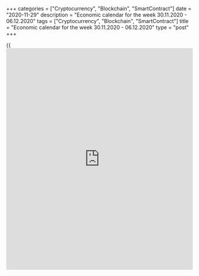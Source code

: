 +++
categories = ["Cryptocurrency", "Blockchain", "SmartContract"]
date = "2020-11-29"
description = "Economic calendar for the week 30.11.2020 - 06.12.2020"
tags = ["Cryptocurrency", "Blockchain", "SmartContract"]
title = "Economic calendar for the week 30.11.2020 - 06.12.2020"
type = "post"
+++

{{<iframe id="large-banner" src="https://www.bounty.group/#slide=18.0" width="100%" height="600" scrolling="no" style="border: 0px solid rgb(216, 221, 230); border-radius: 3px;">}}

2020-11-29

2020-11-29

Economic [calendar](https://www.fintechee.com/web-trader/) for the week 30.11.2020 – 06.12.2020Jana Kane

##  **Review of the main events of the Forex economic [calendar](https://www.fintechee.com/web-trader/) for the
next trading week (30.11.2020 – 06.12.2020)**

 **Trading on key Forex [news](https://www.letsplayfx.com/blog/forex-news-website/): next week we are expecting the publication
of important macro statistics from China, Germany, Eurozone,
Switzerland, US, Canada, Australia, as well as the results of the
meeting of the RB of Australia.**

American stock indices rose last week, returning to the zone of absolute
highs after a correction. At the same time, the US dollar declined last
week, confirming the inverse correlation with American stock indices
that has been established in recent months. This is understandable: the
Fed is pouring almost unlimited amounts of liquidity into the financial
system, increasing the volume of purchases of stock market assets along
the way.

Last week, the DXY dollar index dropped another 0.47%, coming close to
the level of lows of more than 2 years ago, near 91.80.

Meanwhile, the growth of stock indices is also taking place against the
backdrop of optimism by market participants, which is supported by hopes
for the imminent appearance of an effective vaccine against coronavirus
and the commitment of the world's largest central banks to extra-soft
monetary [policy](https://www.fintechee.com/policy/).

Despite the alarming rate of increase in the number of coronavirus cases
in the world, [investor](https://www.fintechee.com/tutorial-for-forex-trading/investor-mode/)s still hope for a rapid V-shaped recovery of the
global economy and continued growth in stock markets.

Next week, [investor](https://www.fintechee.com/tutorial-for-forex-trading/investor-mode/)s will pay attention to the publication of important
macro statistics from China, Germany, Eurozone, Switzerland, US, Canada,
Australia and on the results of the meeting of the RB of Australia. But
their focus will probably be on the publication on Friday of monthly
data from the US labor market.

 **Traders should pay attention to the publication of the following
macro indicators:**

 ***during the coming week, new events may be added to the [calendar](https://www.fintechee.com/web-trader/) and
/ or some scheduled events may be canceled**

 ****** **GMT time**

###  **Monday, November 30**

###  **01:00 CNY China Federation of Logistics and Purchasing (CFLP)
Manufacturing PMI**

This is an important indicator of the state of the Chinese economy as a
whole. A result above 50 is seen as positive and strengthens the CNY,
below 50 as negative for the yuan. Forecast: 51.5 in October (against
51.4 in September, 51.0 in August, 51.1 in July and 50.9 in June).

The relative growth of the index and the value of 50 should have a
positive effect on the CNY. The data above 50 indicates an increase in
activity, which has a positive effect on the quotes of the national
currency.

In the opposite case, and if the indicator is below 50, the yuan will be
under pressure and will probably decrease.

###  **01:00 CNY China Federation of Logistics and Purchasing (CFLP)
Services PMI**

This indicator assesses the state of the services sector in the Chinese
economy. A result above 50 is considered positive and strengthens the
yuan. Forecast: 52.1 in September (against 56.2 in September, 55.2 in
August, 54.2 in July and 54.4 in June).

Despite the relative decline, the indicator is still above 50, which is
likely to have a positive impact on the yuan quotes.

###  **13:00 EUR Harmonized Index of Consumer Prices  (HICP) in Germany
(preliminary release)**

This index is published by the EU Statistics Office and is calculated on
the basis of a statistical method agreed upon between all EU countries.
It is an indicator for assessing inflation and is used by the Governing
Council of the ECB to assess the level of price stability. A positive
result strengthens the EUR, a negative one weakens it.

In May, the HICP index (in annual [terms](https://www.fintechee.com/terms/)) increased by +0.5%, in June by
+0.8%, in July - by 0%, in October it decreased by -0.5%. Preliminary
forecast for November: -0.5%. The euro is likely to react negatively to
the publication of this indicator. If the data turn out to be better
than the forecast, the euro may strengthen in the short term. The growth
of the indicator is a positive factor for the euro. The data suggests
that inflationary pressures are still low in Germany. The data worse
than the forecast and the previous value will negatively affect the
euro.

###  **Tuesday, December 1**

###  **03:30 AUD RBA's decision on interest rate. RBA's accompanying
statement**

In March, the RBA made 2 rate cuts bringing it to the level of 0.25%,
and launched a quantitative easing program. At the same time, for 3-year
government bonds of Australia, the target level of yield is set at
0.25%. The RBA has launched a program of lending to the banking system
in the amount of at least A$ 90 billion and intends to buy bonds for A$
5 billion.

In early November, the RB of Australia lowered its key rate again,
bringing it and the target level of 3-year bonds to 0.10% from 0.25% and
announced a quantitative easing program in the amount of A$ 100 billion
to support the country's emerging economic recovery.

The negative forecasts of economists suggest that the Australian economy
will contract by 6% in 2020, which will be the sharpest annual GDP
contraction since the Great Depression of the 1920s. The unemployment
rate is likely to rise to around 7.0-7.5%.

Some economists have talked about Australia entering its first recession
in nearly 30 years, which could turn into a depression.

“We live in extraordinary and difficult times,” said central bank
governor Philip Lowe. In his opinion, "further stimulation is needed."
He announced this during a press conference on March 19, when the RBA
cut the interest rate during its unscheduled meeting.

The main negative factors for the Australian economy are weak wages
growth, a weak labor market and a slowdown in growth. Annual inflation
has remained below the RBA's target range of 2-3% for nearly four years.

Unemployment in the country has remained above the 5% level for many
years, unwilling to decline. Now the coronavirus pandemic has been added
to the above negative factors, which has damaged the tourism and
transport sectors.

It is expected that at this meeting the Central Bank of Australia will
leave the rate at the current level of 0.1%, although unexpected
decisions are possible.

In an accompanying statement, the RBA executives will explain the
reasons for the rate decision. If the RBA signals the possibility of
further easing of monetary [policy](https://www.fintechee.com/policy/) in the near future, the risks of a
further fall in the Australian dollar will increase.

###  **06:45 CHF Switzerland GDP for Q3**

GDP is considered to be an indicator of the general state of a country's
economy and estimates the rate of its growth or decline. The Gross
Domestic Product Statement expresses in monetary [terms](https://www.fintechee.com/terms/) the aggregate
value of all final goods and services produced by Switzerland over a
given period of time. An upward trend in the GDP indicator is considered
a positive factor for the national currency (franc), while a low result
is considered negative (or bearish).

In the previous 2nd quarter of 2020, GDP declined by -8.2% (-9.3% yoy)
after declining -2.6% (-1.3% yoy) in the 1st quarter of 2020. However,
even such a strong decline cannot be compared with the fall in GDP in
Germany, the Eurozone and the United States. In the 3rd quarter of 2020,
Swiss GDP is projected to grow +5.9% (but declined by -10.8% on an
annualized basis). The data indicate a strong slowdown in the Swiss
economy, which is a negative factor for the franc.

If the data turns out to be even weaker, the franc may decline
significantly in the short term. However, one should not expect a strong
fall in the franc, as it is in active demand as a defensive asset.
Better-than-forecast data may strengthen the franc in the short term.

###  **10:00 EUR Consumer Price Index. Core Consumer Price Index
(preliminary release)**

Consumer Price Index (CPI) is published by Eurostat and measures the
price change of a selected basket of goods and services over a given
period. The index is a key indicator for assessing inflation and
changing purchasing habits. A positive result strengthens the EUR, a
negative one weakens it. In January, the CPI index increased by 1.4% (in
annual [terms](https://www.fintechee.com/terms/)), in February - by +1.2%, in March - by +0.7%, in April -
by +0.3%, in May - by +0.1%, and in October it fell by -0.3%, which
indicates low inflationary pressure and even a slowdown in inflation.
Forecast for November: -0.2% (annualized). If the data turns out to be
worse than forecast, the euro may fall sharply in the short term. The
data better than the forecast and/or the previous value may strengthen
the euro in the short term, despite the low value (the target level of
the ECB's consumer inflation is just below 2.0%).

Core Consumer Price Index (Core CPI) determines the change in prices of
a selected basket of goods and services for a given period and is a key
indicator for assessing inflation and changes in consumer preferences.
Food and energy have been excluded from this indicator to provide a more
accurate estimate. A high result strengthens the EUR, while a low result
weakens it. In January, Core CPI increased by 1.1% (in annual [terms](https://www.fintechee.com/terms/)), in
February - by +1.2%, in March - by +1.0%, in April and May - by +0.9%,
and in October - by +0.2%. If the data for November turn out to be worse
than the previous value or forecast, it may negatively affect the euro.
If the data turns out to be better than the forecast or the previous
value, the euro is likely to respond with an increase in quotations, but
only in the short term. Inflation in the Eurozone remains low, which is
a negative factor for the euro. Forecast for November: +0.2%.

###  **15:00 USD Speech by the Fed Chairman Jerome Powell in Congress**

The Fed Chairman Jerome Powell will speak to Congress on economics and
monetary [policy](https://www.fintechee.com/policy/). His comments could affect both short-term and long-term
USD trading if he again touches on the Fed monetary [policy](https://www.fintechee.com/policy/). A more
hawkish stance on the Fed's monetary [policy](https://www.fintechee.com/policy/) is seen as positive and
strengthening the US dollar, while a more cautious position is seen as
negative for the USD.

If he makes unexpected statements, the volatility in trading in the
financial markets may increase. Any hints by Powell toward the need for
an even softer central bank [policy](https://www.fintechee.com/policy/) will cause the dollar to fall and
American stock markets to rise.

Financial market participants will carefully study his speech in order
to catch signals from him regarding the further actions of the Fed.

###  **15:00** **USD ISM Manufacturing PMI**

The Institute of Supply Management (ISM) Manufacturing PMI is an
important indicator of the health of the American economy as a whole. A
result above 50 is seen as positive and strengthens the USD, one below
50 as negative for the US dollar. Forecast: 57.5 in November (against
59.3 in October, 55.4 in September, 56.0 in August, 54.2 in July, 43.1
in May, 41.5 in April, 49.1 in March , 50.1 in February). The index
value is above 50 and not below the previous values, which may support
the dollar in the short term. Data above 50 indicates an acceleration in
activity, which has a positive effect on the quotes of the national
currency. If the indicator falls below the forecast and the value of 50,
the dollar may drop sharply.

###  **Wednesday, December 2**

###  **00:00 AUD Speech by the head of the RBA Philip Lowe**

In his speech, Philip Lowe will assess the current situation in the
Australian economy and point out further plans for the monetary [policy](https://www.fintechee.com/policy/)
of the department. Any signals from him regarding a change in the plans
of the RBA's monetary [policy](https://www.fintechee.com/policy/) will cause a sharp increase in volatility
in the AUD trading and on the Australian stock market. If he does not
touch upon the topic of monetary [policy](https://www.fintechee.com/policy/), the market reaction to his
speech will be weak.

Market participants would also like to hear Lowe's views on central bank
[policy](https://www.fintechee.com/policy/) in the face of the ongoing coronavirus pandemic and the first
recession in Australia in 30 years.

In early November, the RBA's key interest rate was cut to a record level
of 0.1%, and the target level of yield on 3-year government bonds was
also lowered to 0.1%. The decision to lower the rate and set the current
target for government bond yields was made to support businesses and
Australian citizens amid the rapid spread of the coronavirus pandemic.

According to Lowe, "there are no serious arguments in favor of
tightening monetary [policy](https://www.fintechee.com/policy/) in the short term," and "it will be some time
before interest rates rise."

###  **00:30 AUD Australia GDP (Q3)**

The Australian Bureau of Statistics report on the country's GDP, which
is the main indicator of the state of the Australian economy, for the
3rd quarter. Strong report will strengthen the AUD. Weak GDP report will
negatively affect the AUD. Forecast: + 2.5% (against -7.0% in Q2, -0.3%
in Q1 2020, +0.5% in Q4, +0.4% in Q3 2019). The growth of the indicator
is a positive factor for the AUD. If the data turns out to be worse than
the forecast, the AUD will decline.

###  **07:00 EUR Retail sales in Germany**

Retail sales are the main consumer spending indicator in Germany showing
changes in retail sales. A high result strengthens the euro, and vice
versa, a low result weakens it. Forecast: +1.0% (+6.6% in annual [terms](https://www.fintechee.com/terms/))
in October against -2.2% (+6.5% in annual [terms](https://www.fintechee.com/terms/) in September).

The data suggests some improvement in sales indicators, but this is
unlikely to have a strong positive effect on the euro, or, most likely,
only in the short term. Better-than-expected data will also have a
positive effect on the euro in the short term.

###  **13:15 USD ADP**   **National**   **Employment Reportе**

Typically, the ADP's private sector employment report has a strong
impact on the market and dollar quotes. An increase in the value of this
indicator has a positive effect on the dollar. It is expected that the
growth in the number of workers in the private sector in the United
States in November was 420,000 (against +365,000 in October, +749,000 in
September). The growth of the indicator should have a positive effect on
the dollar quotes. Therefore, the market reaction may be positive, and
the dollar will strengthen if the data is confirmed or turns out to be
better than the forecast.

Millions of Americans have previously been laid off due to the
coronavirus pandemic and related quarantine measures. The bulk of the
layoffs were concentrated in tourism and retail. Other important sectors
of the economy were also affected. ADP previously reported that the most
significant drop in employment was recently noted in the construction
and financial services sectors.

While the ADP report does not correlate directly with official US Labor
Department data due out on Friday, it may fall short of forecasts,
pointing to a decline in non-farm jobs instead of an expected 0.520
million new job growth.

If the forecast (+0.520 million new jobs) from the US Department of
Labor does not come true, it will indicate a reversal of the current
trend in the rate of hiring, while millions of Americans lost the
previously increased unemployment benefits.

###  **Thursday, December 3**

###  **00:30 AUD Balance of trade**

This indicator measures the ratio of Australia's export and import
volumes. Growth in exports from Australia leads to an increase in the
trade surplus, which has a positive impact on the AUD. Previous value
(October) AU$ 4.840 billion. A decrease in the trade surplus may
negatively affect the Australian dollar. Vice versa, the growing trade
surplus is a positive factor for the AUD. Forecast for October: A$ 5.800
billion.

###  **10:00 EUR Retail sales in the Eurozone**

Retail sales is a major consumer spending indicator that shows the
change in retail sales. A high result strengthens the euro, and vice
versa, a low result weakens it. October forecast: +0.5% and +2.9% (YoY)
against -2.0% (+2.2% in annual [terms](https://www.fintechee.com/terms/)) in September. The data suggests
that retail sales have yet to hit pre-coronavirus levels after a sharp
drop in March-April when Europe was under strict quarantine measures.

###  **15:00 USD ISM Services PMI**

This indicator assesses the state of the services sector in the US
economy. These services sectors (as opposed to the manufacturing sector)
have practically no impact on the country's GDP.

In September this indicator came out with a value of 57.8, and in
October 56.6. A result above 50 is seen as positive for the USD.
However, a relative decline in the index could negatively affect the
dollar in the short term. Forecast for November: 56.0, which is likely
to positively affect the USD in general.

###  **Friday, December 4**

###  **00:30 AUD Retail Sales Index**

Retail Sales Index is published monthly by the Australian Bureau of
Statistics and measures total retail sales. The index is often
considered an indicator of consumer confidence and reflects the health
of the retail sector in the near term. Index growth is usually positive
for the AUD; a decrease in the indicator will negatively affect the AUD.
The previous value of the index (in October) was +1.6% after falling by
-17.7% in April. If the data for November turns out to be weaker than
the previous value, the AUD may sharply decline in the short term.

###  **13:30 USD Average hourly wages. Non-Farm Payrolls. Unemployment
rate**

These are important indicators of the state of the labor market in the
US for November. Forecast: +0.1% (against +0.1% in October, -1.2% in
June, -1.0% in May, +4.7% in April) / +0.520 million (against +0.638
million in October, +1.763 million in July and -20.687 million in April)
/ 6.8% (against 6.9% in October, 13.3% in May and 14.7% in April),
respectively.

In general, the figures are not yet encouraging, but they are quite
understandable due to mass layoffs in American companies and the closure
of offices and shops due to the coronavirus pandemic. At the same time,
the data show a gradual improvement in the American labor market after
its collapse in previous months at the beginning of the year. Prior to
the coronavirus, the US labor market remained strong, signaling the
stability of the American economy and supporting the dollar.

It is often difficult to predict the market reaction to the publication
of indicators, because many indicators for previous periods may be
revised. Now it will be even more difficult to do this, because the
economic situation in many other large economies is no better. In any
case, when data from the US labor market is published, a surge in
volatility is expected in trading not only in USD, but throughout the
entire financial market. The most cautious [investor](https://www.fintechee.com/tutorial-for-forex-trading/investor-mode/)s might choose to
stay out of the market during this time frame.

###  **13:30 CAD Unemployment rate in Canada**

Statistics Canada is to publish data on the country's labor market for
November.

Unemployment has risen in Canada in recent months amid massive business
closures and layoffs due to coronavirus pandemic. Unemployment rose from
the usual 5.6 - 5.7% to 7.8% in March and to 13.7% in May. If
unemployment continues to rise, the Canadian dollar will decline. If the
data is better than the previous value, the Canadian dollar will
strengthen. A decrease in the unemployment rate is a positive factor for
the CAD, an increase in unemployment is a negative factor. Unemployment
is expected to be at 8.8% in November (after 8.9%, 9.0%, 10.2%, 10.9%,
12.3%, 13.7%, 13.0% in previous months).

## Price chart of AUDUSD in real time mode

The content of this article reflects the author’s opinion and does not
necessarily reflect the official position of LiteForex. The material
published on this page is provided for informational purposes only and
should not be considered as the provision of investment advice for the
purposes of Directive 2004/39/EC.

Rate this article:

{{value}}

( {{count}} {{title}} )